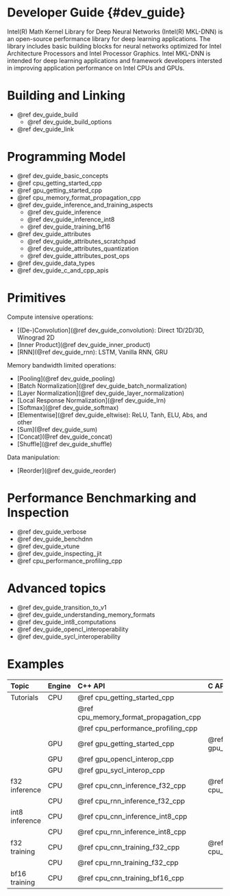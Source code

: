 Developer Guide {#dev_guide}
============================

Intel(R) Math Kernel Library for Deep Neural Networks (Intel(R) MKL-DNN) is an
open-source performance library for deep learning applications. The library
includes basic building blocks for neural networks optimized
for Intel Architecture Processors and Intel Processor Graphics.
Intel MKL-DNN is intended for deep learning applications and framework
developers intersted in improving application performance
on Intel CPUs and GPUs.

# Building and Linking

 * @ref dev_guide_build
    * @ref dev_guide_build_options
 * @ref dev_guide_link

# Programming Model

 * @ref dev_guide_basic_concepts
 * @ref cpu_getting_started_cpp
 * @ref gpu_getting_started_cpp
 * @ref cpu_memory_format_propagation_cpp
 * @ref dev_guide_inference_and_training_aspects
   * @ref dev_guide_inference
   * @ref dev_guide_inference_int8
   * @ref dev_guide_training_bf16
 * @ref dev_guide_attributes
   * @ref dev_guide_attributes_scratchpad
   * @ref dev_guide_attributes_quantization
   * @ref dev_guide_attributes_post_ops
 * @ref dev_guide_data_types
 * @ref dev_guide_c_and_cpp_apis

# Primitives

Compute intensive operations:
 * [(De-)Convolution](@ref dev_guide_convolution): Direct 1D/2D/3D, Winograd 2D
 * [Inner Product](@ref dev_guide_inner_product)
 * [RNN](@ref dev_guide_rnn): LSTM, Vanilla RNN, GRU

Memory bandwidth limited operations:
 * [Pooling](@ref dev_guide_pooling)
 * [Batch Normalization](@ref dev_guide_batch_normalization)
 * [Layer Normalization](@ref dev_guide_layer_normalization)
 * [Local Response Normalization](@ref dev_guide_lrn)
 * [Softmax](@ref dev_guide_softmax)
 * [Elementwise](@ref dev_guide_eltwise): ReLU, Tanh, ELU, Abs, and other
 * [Sum](@ref dev_guide_sum)
 * [Concat](@ref dev_guide_concat)
 * [Shuffle](@ref dev_guide_shuffle)

Data manipulation:
 * [Reorder](@ref dev_guide_reorder)

# Performance Benchmarking and Inspection

 * @ref dev_guide_verbose
 * @ref dev_guide_benchdnn
 * @ref dev_guide_vtune
 * @ref dev_guide_inspecting_jit
 * @ref cpu_performance_profiling_cpp

# Advanced topics

 * @ref dev_guide_transition_to_v1
 * @ref dev_guide_understanding_memory_formats
 * @ref dev_guide_int8_computations
 * @ref dev_guide_opencl_interoperability
 * @ref dev_guide_sycl_interoperability

# Examples

| Topic          | Engine   | C++ API                                | C API                        |
| :----          | :---     | :----                                  | :---                         |
| Tutorials      | CPU      | @ref cpu_getting_started_cpp           |                              |
|                |          | @ref cpu_memory_format_propagation_cpp |                              |
|                |          | @ref cpu_performance_profiling_cpp     |                              |
|                | GPU      | @ref gpu_getting_started_cpp           | @ref gpu_getting_started_c   |
|                | GPU      | @ref gpu_opencl_interop_cpp            |                              |
|                | GPU      | @ref gpu_sycl_interop_cpp              |                              |
| f32 inference  | CPU      | @ref cpu_cnn_inference_f32_cpp         | @ref cpu_cnn_inference_f32_c |
|                | CPU      | @ref cpu_rnn_inference_f32_cpp         |                              |
| int8 inference | CPU      | @ref cpu_cnn_inference_int8_cpp        |                              |
|                | CPU      | @ref cpu_rnn_inference_int8_cpp        |                              |
| f32 training   | CPU      | @ref cpu_cnn_training_f32_cpp          | @ref cpu_cnn_training_f32_c  |
|                | CPU      | @ref cpu_rnn_training_f32_cpp          |                              |
| bf16 training  | CPU      | @ref cpu_cnn_training_bf16_cpp         |                              |
